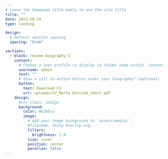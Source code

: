 ```yaml
---
# Leave the homepage title empty to use the site title
title: ""
date: 2022-10-24
type: landing

design:
  # Default section spacing
  spacing: "5rem"

sections:
  - block: resume-biography-3
    content:
      # Choose a user profile to display (a folder name within `content/authors/`)
      username: admin
      text: ""
      # Show a call-to-action button under your biography? (optional)
      button:
        text: Download CV
        url: uploads/CV_Marta Korczak_short.pdf
    design:
      #css_class: indigo
      background:
        color: #b2bbca
        image:
          # Add your image background to `assets/media/`.
          #filename: Shiny Overlay.svg
          filters:
            brightness: 1.0
          size: cover
          position: center
          parallax: false
---
```

